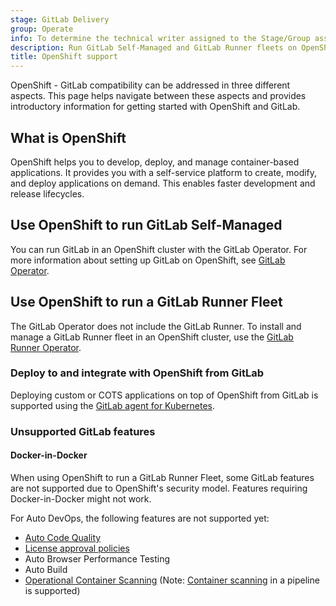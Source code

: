 ```yaml
---
stage: GitLab Delivery
group: Operate
info: To determine the technical writer assigned to the Stage/Group associated with this page, see https://handbook.gitlab.com/handbook/product/ux/technical-writing/#assignments
description: Run GitLab Self-Managed and GitLab Runner fleets on OpenShift and integrate with the GitLab agent for Kubernetes.
title: OpenShift support
---
```


OpenShift - GitLab compatibility can be addressed in three different aspects. This page helps navigate between these aspects and provides introductory information for getting started with OpenShift and GitLab.

## What is OpenShift

OpenShift helps you to develop, deploy, and manage container-based applications. It provides you with a self-service platform to create, modify, and deploy applications on demand. This enables faster development and release lifecycles.

## Use OpenShift to run GitLab Self-Managed

You can run GitLab in an OpenShift cluster with the GitLab Operator. For more information about
setting up GitLab on OpenShift, see [GitLab Operator](https://docs.gitlab.com/operator/).

## Use OpenShift to run a GitLab Runner Fleet

The GitLab Operator does not include the GitLab Runner. To install and manage a GitLab Runner fleet in an OpenShift cluster, use the
[GitLab Runner Operator](https://gitlab.com/gitlab-org/gl-openshift/gitlab-runner-operator).

### Deploy to and integrate with OpenShift from GitLab

Deploying custom or COTS applications on top of OpenShift from GitLab is supported using the
[GitLab agent for Kubernetes](../../user/clusters/agent/_index.md).

### Unsupported GitLab features

#### Docker-in-Docker

When using OpenShift to run a GitLab Runner Fleet, some GitLab features are not supported due to OpenShift's security model.
Features requiring Docker-in-Docker might not work.

For Auto DevOps, the following features are not supported yet:

- [Auto Code Quality](../../ci/testing/code_quality.md)
- [License approval policies](../../user/compliance/license_approval_policies.md)
- Auto Browser Performance Testing
- Auto Build
- [Operational Container Scanning](../../user/clusters/agent/vulnerabilities.md) (Note: [Container scanning](../../user/application_security/container_scanning/_index.md) in a pipeline is supported)
